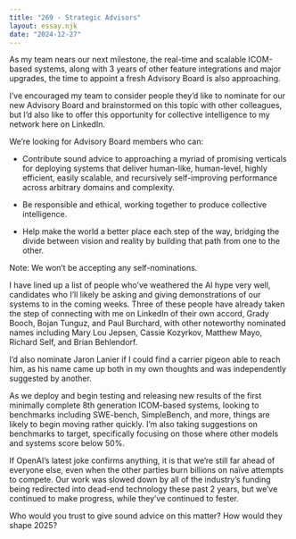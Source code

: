 ```yaml
---
title: "269 - Strategic Advisors"
layout: essay.njk
date: "2024-12-27"
---
```


As my team nears our next milestone, the real-time and scalable ICOM-based systems, along with 3 years of other feature integrations and major upgrades, the time to appoint a fresh Advisory Board is also approaching.

I’ve encouraged my team to consider people they’d like to nominate for our new Advisory Board and brainstormed on this topic with other colleagues, but I’d also like to offer this opportunity for collective intelligence to my network here on LinkedIn.

We’re looking for Advisory Board members who can:

- Contribute sound advice to approaching a myriad of promising verticals for deploying systems that deliver human-like, human-level, highly efficient, easily scalable, and recursively self-improving performance across arbitrary domains and complexity.

- Be responsible and ethical, working together to produce collective intelligence.

- Help make the world a better place each step of the way, bridging the divide between vision and reality by building that path from one to the other.

Note: We won’t be accepting any self-nominations.

I have lined up a list of people who’ve weathered the AI hype very well, candidates who I’ll likely be asking and giving demonstrations of our systems to in the coming weeks. Three of these people have already taken the step of connecting with me on LinkedIn of their own accord, Grady Booch, Bojan Tunguz, and Paul Burchard, with other noteworthy nominated names including Mary Lou Jepsen, Cassie Kozyrkov, Matthew Mayo, Richard Self, and Brian Behlendorf.

I’d also nominate Jaron Lanier if I could find a carrier pigeon able to reach him, as his name came up both in my own thoughts and was independently suggested by another.

As we deploy and begin testing and releasing new results of the first minimally complete 8th generation ICOM-based systems, looking to benchmarks including SWE-bench, SimpleBench, and more, things are likely to begin moving rather quickly. I’m also taking suggestions on benchmarks to target, specifically focusing on those where other models and systems score below 50%.

If OpenAI’s latest joke confirms anything, it is that we’re still far ahead of everyone else, even when the other parties burn billions on naïve attempts to compete. Our work was slowed down by all of the industry’s funding being redirected into dead-end technology these past 2 years, but we’ve continued to make progress, while they’ve continued to fester.

Who would you trust to give sound advice on this matter? How would they shape 2025?
